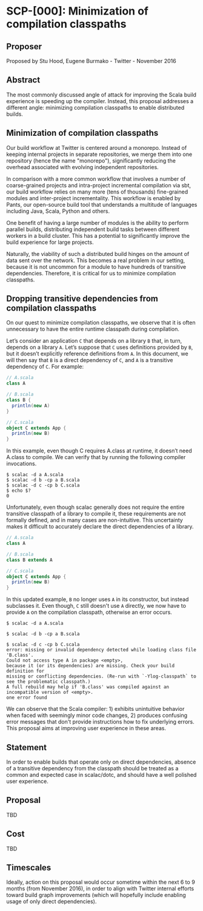 # SCP-[000]: Minimization of compilation classpaths

## Proposer

Proposed by Stu Hood, Eugene Burmako - Twitter - November 2016

## Abstract

The most commonly discussed angle of attack for improving the Scala build experience is speeding up the compiler. Instead, this proposal addresses a different angle: minimizing compilation classpaths to enable distributed builds.

## Minimization of compilation classpaths

Our build workflow at Twitter is centered around a monorepo. Instead of keeping internal projects in separate repositories, we merge them into one repository (hence the name "monorepo"), significantly reducing the overhead associated with evolving independent repositories.

In comparison with a more common workflow that involves a number of coarse-grained projects and intra-project incremental compilation via sbt, our build workflow relies on many more (tens of thousands) fine-grained modules and inter-project incrementality. This workflow is enabled by Pants, our open-source build tool that understands a multitude of languages including Java, Scala, Python and others.

One benefit of having a large number of modules is the ability to perform parallel builds, distributing independent build tasks between  different workers in a build cluster. This has a potential to significantly improve the build experience for large projects.

Naturally, the viability of such a distributed build hinges on the amount of data sent over the network. This becomes a real problem in our setting, because it is not uncommon for a module to have hundreds of transitive dependencies. Therefore, it is critical for us to minimize compilation classpaths.

## Dropping transitive dependencies from compilation classpaths

On our quest to minimize compilation classpaths, we observe that it is often unnecessary to have the entire runtime classpath during compilation.

Let’s consider an application `C` that depends on a library `B` that, in turn, depends on a library `A`. Let’s suppose that `C` uses definitions provided by `B`, but it doesn’t explicitly reference definitions from `A`. In this document, we will then say that `B` is a direct dependency of `C`, and `A` is a transitive dependency of `C`. For example:

```scala
// A.scala
class A

// B.scala
class B {
  println(new A)
}

// C.scala
object C extends App {
  println(new B)
}
```

In this example, even though C requires A.class at runtime, it doesn’t need A.class to compile. We can verify that by running the following compiler invocations.

```
$ scalac -d a A.scala
$ scalac -d b -cp a B.scala
$ scalac -d c -cp b C.scala
$ echo $?
0
```

Unfortunately, even though scalac generally does not require the entire transitive classpath of a library to compile it, these requirements are not formally defined, and in many cases are non-intuitive. This uncertainty makes it difficult to accurately declare the direct dependencies of a library.

```scala
// A.scala
class A

// B.scala
class B extends A

// C.scala
object C extends App {
  println(new B)
}
```

In this updated example, `B` no longer uses `A` in its constructor, but instead subclasses it. Even though, `C` still doesn't use `A` directly, we now have to provide `A` on the compilation classpath, otherwise an error occurs.

```
$ scalac -d a A.scala

$ scalac -d b -cp a B.scala

$ scalac -d c -cp b C.scala
error: missing or invalid dependency detected while loading class file 'B.class'.
Could not access type A in package <empty>,
because it (or its dependencies) are missing. Check your build definition for
missing or conflicting dependencies. (Re-run with `-Ylog-classpath` to see the problematic classpath.)
A full rebuild may help if 'B.class' was compiled against an incompatible version of <empty>.
one error found
```

We can observe that the Scala compiler: 1) exhibits unintuitive behavior when faced with seemingly minor code changes,
2) produces confusing error messages that don't provide instructions how to fix underlying errors. This proposal aims at improving user experience in these areas.

## Statement

In order to enable builds that operate only on direct dependencies, absence of a transitive dependency from the classpath should be treated as a common and expected case in scalac/dotc, and should have a well polished user experience.

## Proposal

TBD

## Cost

TBD

## Timescales

Ideally, action on this proposal would occur sometime within the next 6 to 9 months (from November 2016), in order to align with Twitter internal efforts toward build graph improvements (which will hopefully include enabling usage of only direct dependencies).
